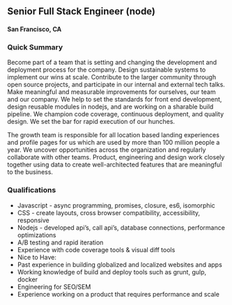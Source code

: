 ## Senior Full Stack Engineer (node)
#### San Francisco, CA

### Quick Summary
Become part of a team that is setting and changing the development and deployment process for the company.  Design sustainable systems to implement our wins at scale.  Contribute to the larger community through open source projects, and participate in our internal and external tech talks.  Make meaningful and measurable improvements for ourselves, our team and our company.
We help to set the standards for front end development, design reusable modules in nodejs, and are working on a sharable build pipeline. We champion code coverage, continuous deployment, and quality design. We set the bar for rapid execution of our hunches.

The growth team is responsible for all location based landing experiences and profile pages for us which are used by more than 100 million people a year.  We uncover opportunities across the organization and regularly collaborate with other teams.  Product, engineering and design work closely together using data to create well-architected features that are meaningful to the business.

### Qualifications
+	Javascript - async programming, promises, closure, es6, isomorphic
+	CSS - create layouts, cross browser compatibility, accessibility, responsive
+	Nodejs - developed api’s, call api’s,  database connections, performance optimizations
+	A/B testing and rapid iteration
+	Experience with code coverage tools & visual diff tools
+	Nice to Have:
  +	Past experience in building globalized and localized websites and apps
  +	Working knowledge of build and deploy tools such as grunt, gulp, docker
  +	Engineering for SEO/SEM
  +	Experience working on a product that requires performance and scale
